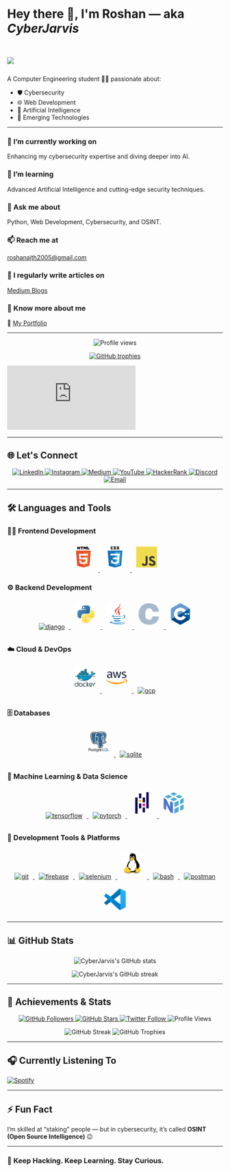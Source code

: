 # Hey there 👋, I'm Roshan — aka **_CyberJarvis_**

<h1 align="left">
  <a href="https://git.io/typing-svg">
    <img src="https://readme-typing-svg.herokuapp.com?lines=Hey!%20I’m%20Roshan%20aka%20CyberJarvis!;Computer%20Engineering%20Enthusiast!;Cybersecurity%20%26%20Tech%20Innovation%20Lover!&center=false&size=24&width=600&color=36BCF7">
  </a>
</h1>


A Computer Engineering student 👨‍💻 passionate about:

- 🛡️ Cybersecurity  
- 🌐 Web Development  
- 🤖 Artificial Intelligence  
- 🚀 Emerging Technologies  

---

### 🔭 I’m currently working on  
Enhancing my cybersecurity expertise and diving deeper into AI.

### 🌱 I’m learning  
Advanced Artificial Intelligence and cutting-edge security techniques.

### 💬 Ask me about  
Python, Web Development, Cybersecurity, and OSINT.

### 📫 Reach me at  
roshanajth2005@gmail.com

### 📝 I regularly write articles on 
[Medium Blogs](https://medium.com/@cyberjarvis)

### 📄 Know more about me  
🚀 [My Portfolio](https://cyberjarvis.github.io/portfolio)

---

<p align="center">
  <img src="https://komarev.com/ghpvc/?username=cyberjarvis&label=Profile%20views&color=0e75b6&style=flat" alt="Profile views" />
</p>

<p align="center">
  <a href="https://github.com/ryo-ma/github-profile-trophy">
    <img src="https://github-profile-trophy.vercel.app/?username=cyberjarvis&theme=gruvbox&margin-w=15&margin-h=15" alt="GitHub trophies"/>
  </a>
</p>


<iframe src="https://tryhackme.com/api/v2/badges/public-profile?userPublicId=5391710" style='border:none;'></iframe>


---

## 🌐 Let's Connect

<p align="center">
  <!-- LinkedIn -->
  <a href="https://linkedin.com/in/roshanajith" target="_blank" rel="noopener noreferrer">
    <img src="https://img.shields.io/badge/LinkedIn-0077B5?style=for-the-badge&logo=linkedin&logoColor=white" alt="LinkedIn"/>
  </a>
  
  <!-- Instagram -->
  <a href="https://instagram.com/roshanajith_7988" target="_blank" rel="noopener noreferrer">
    <img src="https://img.shields.io/badge/Instagram-E4405F?style=for-the-badge&logo=instagram&logoColor=white" alt="Instagram"/>
  </a>
  
  <!-- Medium -->
  <a href="https://medium.com/@cyberjarvis" target="_blank" rel="noopener noreferrer">
    <img src="https://img.shields.io/badge/Medium-12100E?style=for-the-badge&logo=medium&logoColor=white" alt="Medium"/>
  </a>
  
  <!-- YouTube -->
  <a href="https://www.youtube.com/c/cyberraas" target="_blank" rel="noopener noreferrer">
    <img src="https://img.shields.io/badge/YouTube-FF0000?style=for-the-badge&logo=youtube&logoColor=white" alt="YouTube"/>
  </a>
  
  <!-- HackerRank -->
  <a href="https://www.hackerrank.com/roshanajith7911" target="_blank" rel="noopener noreferrer">
    <img src="https://img.shields.io/badge/HackerRank-00EA64?style=for-the-badge&logo=hackerrank&logoColor=black" alt="HackerRank"/>
  </a>
  
  <!-- Discord -->
  <a href="https://discord.gg/j3XnmJ3h" target="_blank" rel="noopener noreferrer">
    <img src="https://img.shields.io/badge/Discord-5865F2?style=for-the-badge&logo=discord&logoColor=white" alt="Discord"/>
  </a>
  
  <!-- Email -->
  <a href="mailto:roshanajth2005@gmail.com" target="_blank" rel="noopener noreferrer">
    <img src="https://img.shields.io/badge/Gmail-D14836?style=for-the-badge&logo=gmail&logoColor=white" alt="Email"/>
  </a>
</p>

---

## 🛠️ Languages and Tools

### 👨‍💻 Frontend Development
<p align="center">
  <a href="https://www.w3.org/html/" target="_blank" rel="noreferrer">
    <img src="https://raw.githubusercontent.com/devicons/devicon/master/icons/html5/html5-original-wordmark.svg" alt="html5" width="50" height="50" style="margin: 10px"/>
  </a>
  <a href="https://www.w3schools.com/css/" target="_blank" rel="noreferrer">
    <img src="https://raw.githubusercontent.com/devicons/devicon/master/icons/css3/css3-original-wordmark.svg" alt="css3" width="50" height="50" style="margin: 10px"/>
  </a>
  <a href="https://developer.mozilla.org/en-US/docs/Web/JavaScript" target="_blank" rel="noreferrer">
    <img src="https://raw.githubusercontent.com/devicons/devicon/master/icons/javascript/javascript-original.svg" alt="javascript" width="50" height="50" style="margin: 10px"/>
  </a>
  <!-- Hidden
  <a href="https://getbootstrap.com" target="_blank" rel="noreferrer">
    <img src="https://raw.githubusercontent.com/devicons/devicon/master/icons/bootstrap/bootstrap-plain-wordmark.svg" alt="bootstrap" width="50" height="50" style="margin: 10px"/>
  </a>
  <a href="https://reactjs.org/" target="_blank" rel="noreferrer">
    <img src="https://raw.githubusercontent.com/devicons/devicon/master/icons/react/react-original-wordmark.svg" alt="react" width="50" height="50" style="margin: 10px"/>
  </a>
  <a href="https://tailwindcss.com/" target="_blank" rel="noreferrer">
    <img src="https://www.vectorlogo.zone/logos/tailwindcss/tailwindcss-icon.svg" alt="tailwind" width="50" height="50" style="margin: 10px"/>
  </a>
  -->
</p>

### ⚙️ Backend Development
<p align="center">
  <!-- Hidden
  <a href="https://nodejs.org" target="_blank" rel="noreferrer">
    <img src="https://raw.githubusercontent.com/devicons/devicon/master/icons/nodejs/nodejs-original-wordmark.svg" alt="nodejs" width="50" height="50" style="margin: 10px"/>
  </a>
  <a href="https://expressjs.com" target="_blank" rel="noreferrer">
    <img src="https://raw.githubusercontent.com/devicons/devicon/master/icons/express/express-original-wordmark.svg" alt="express" width="50" height="50" style="margin: 10px"/>
  </a>
  -->
  <a href="https://www.djangoproject.com/" target="_blank" rel="noreferrer">
    <img src="https://cdn.worldvectorlogo.com/logos/django.svg" alt="django" width="50" height="50" style="margin: 10px"/>
  </a>
  <a href="https://www.python.org" target="_blank" rel="noreferrer">
    <img src="https://raw.githubusercontent.com/devicons/devicon/master/icons/python/python-original.svg" alt="python" width="50" height="50" style="margin: 10px"/>
  </a>
  <a href="https://www.java.com" target="_blank" rel="noreferrer">
    <img src="https://raw.githubusercontent.com/devicons/devicon/master/icons/java/java-original.svg" alt="java" width="50" height="50" style="margin: 10px"/>
  </a>
  <a href="https://www.cprogramming.com/" target="_blank" rel="noreferrer">
    <img src="https://raw.githubusercontent.com/devicons/devicon/master/icons/c/c-original.svg" alt="c" width="50" height="50" style="margin: 10px"/>
  </a>
  <a href="https://www.w3schools.com/cpp/" target="_blank" rel="noreferrer">
    <img src="https://raw.githubusercontent.com/devicons/devicon/master/icons/cplusplus/cplusplus-original.svg" alt="cplusplus" width="50" height="50" style="margin: 10px"/>
  </a>
</p>

### ☁️ Cloud & DevOps
<p align="center">
  <a href="https://www.docker.com/" target="_blank" rel="noreferrer">
    <img src="https://raw.githubusercontent.com/devicons/devicon/master/icons/docker/docker-original-wordmark.svg" alt="docker" width="50" height="50" style="margin: 10px"/>
  </a>
  <a href="https://aws.amazon.com" target="_blank" rel="noreferrer">
    <img src="https://raw.githubusercontent.com/devicons/devicon/master/icons/amazonwebservices/amazonwebservices-original-wordmark.svg" alt="aws" width="50" height="50" style="margin: 10px"/>
  </a>
  <a href="https://cloud.google.com" target="_blank" rel="noreferrer">
    <img src="https://www.vectorlogo.zone/logos/google_cloud/google_cloud-icon.svg" alt="gcp" width="50" height="50" style="margin: 10px"/>
  </a>
  <!-- Hidden
  <a href="https://www.nginx.com" target="_blank" rel="noreferrer">
    <img src="https://raw.githubusercontent.com/devicons/devicon/master/icons/nginx/nginx-original.svg" alt="nginx" width="50" height="50" style="margin: 10px"/>
  </a>
  -->
</p>

### 🗄️ Databases
<p align="center">
  <!-- Hidden
  <a href="https://www.mongodb.com/" target="_blank" rel="noreferrer">
    <img src="https://raw.githubusercontent.com/devicons/devicon/master/icons/mongodb/mongodb-original-wordmark.svg" alt="mongodb" width="50" height="50" style="margin: 10px"/>
  </a>
  <a href="https://www.mysql.com/" target="_blank" rel="noreferrer">
    <img src="https://raw.githubusercontent.com/devicons/devicon/master/icons/mysql/mysql-original-wordmark.svg" alt="mysql" width="50" height="50" style="margin: 10px"/>
  </a>
  -->
  <a href="https://www.postgresql.org" target="_blank" rel="noreferrer">
    <img src="https://raw.githubusercontent.com/devicons/devicon/master/icons/postgresql/postgresql-original-wordmark.svg" alt="postgresql" width="50" height="50" style="margin: 10px"/>
  </a>
  <a href="https://www.sqlite.org/" target="_blank" rel="noreferrer">
    <img src="https://www.vectorlogo.zone/logos/sqlite/sqlite-icon.svg" alt="sqlite" width="50" height="50" style="margin: 10px"/>
  </a>
</p>

<!-- Hidden
### 📱 Mobile & IoT Development
<p align="center">
  <a href="https://flutter.dev" target="_blank" rel="noreferrer">
    <img src="https://www.vectorlogo.zone/logos/flutterio/flutterio-icon.svg" alt="flutter" width="50" height="50" style="margin: 10px"/>
  </a>
  <a href="https://dart.dev" target="_blank" rel="noreferrer">
    <img src="https://www.vectorlogo.zone/logos/dartlang/dartlang-icon.svg" alt="dart" width="50" height="50" style="margin: 10px"/>
  </a>
  <a href="https://developer.android.com" target="_blank" rel="noreferrer">
    <img src="https://raw.githubusercontent.com/devicons/devicon/master/icons/android/android-original-wordmark.svg" alt="android" width="50" height="50" style="margin: 10px"/>
  </a>
  <a href="https://www.arduino.cc/" target="_blank" rel="noreferrer">
    <img src="https://cdn.worldvectorlogo.com/logos/arduino-1.svg" alt="arduino" width="50" height="50" style="margin: 10px"/>
  </a>
</p>
-->

### 🤖 Machine Learning & Data Science
<p align="center">
  <a href="https://www.tensorflow.org" target="_blank" rel="noreferrer">
    <img src="https://www.vectorlogo.zone/logos/tensorflow/tensorflow-icon.svg" alt="tensorflow" width="50" height="50" style="margin: 10px"/>
  </a>
  <a href="https://pytorch.org/" target="_blank" rel="noreferrer">
    <img src="https://www.vectorlogo.zone/logos/pytorch/pytorch-icon.svg" alt="pytorch" width="50" height="50" style="margin: 10px"/>
  </a>
  <a href="https://pandas.pydata.org/" target="_blank" rel="noreferrer">
    <img src="https://raw.githubusercontent.com/devicons/devicon/2ae2a900d2f041da66e950e4d48052658d850630/icons/pandas/pandas-original.svg" alt="pandas" width="50" height="50" style="margin: 10px"/>
  </a>
  <a href="https://numpy.org/" target="_blank" rel="noreferrer">
    <img src="https://raw.githubusercontent.com/devicons/devicon/master/icons/numpy/numpy-original.svg" alt="numpy" width="50" height="50" style="margin: 10px"/>
  </a>
  <!-- Hidden
  <a href="https://jupyter.org/" target="_blank" rel="noreferrer">
    <img src="https://raw.githubusercontent.com/devicons/devicon/master/icons/jupyter/jupyter-original-wordmark.svg" alt="jupyter" width="50" height="50" style="margin: 10px"/>
  </a>
  -->
</p>

### 🔧 Development Tools & Platforms
<p align="center">
  <a href="https://git-scm.com/" target="_blank" rel="noreferrer">
    <img src="https://www.vectorlogo.zone/logos/git-scm/git-scm-icon.svg" alt="git" width="50" height="50" style="margin: 10px"/>
  </a>
  <a href="https://firebase.google.com/" target="_blank" rel="noreferrer">
    <img src="https://www.vectorlogo.zone/logos/firebase/firebase-icon.svg" alt="firebase" width="50" height="50" style="margin: 10px"/>
  </a>
  <a href="https://www.selenium.dev" target="_blank" rel="noreferrer">
    <img src="https://raw.githubusercontent.com/detain/svg-logos/780f25886640cef088af994181646db2f6b1a3f8/svg/selenium-logo.svg" alt="selenium" width="50" height="50" style="margin: 10px"/>
  </a>
  <a href="https://www.linux.org/" target="_blank" rel="noreferrer">
    <img src="https://raw.githubusercontent.com/devicons/devicon/master/icons/linux/linux-original.svg" alt="linux" width="50" height="50" style="margin: 10px"/>
  </a>
  <a href="https://www.gnu.org/software/bash/" target="_blank" rel="noreferrer">
    <img src="https://www.vectorlogo.zone/logos/gnu_bash/gnu_bash-icon.svg" alt="bash" width="50" height="50" style="margin: 10px"/>
  </a>
  <a href="https://postman.com" target="_blank" rel="noreferrer">
    <img src="https://www.vectorlogo.zone/logos/getpostman/getpostman-icon.svg" alt="postman" width="50" height="50" style="margin: 10px"/>
  </a>
  <a href="https://code.visualstudio.com/" target="_blank" rel="noreferrer">
    <img src="https://raw.githubusercontent.com/devicons/devicon/master/icons/vscode/vscode-original.svg" alt="vscode" width="50" height="50" style="margin: 10px"/>
  </a>
</p>

---

## 📊 GitHub Stats

<p align="center">
  <img src="https://github-readme-stats.vercel.app/api?username=CyberJarvis&show_icons=true&theme=radical" alt="CyberJarvis's GitHub stats" />
</p>
<p align="center">
  <img src="https://github-readme-streak-stats.herokuapp.com/?user=CyberJarvis&theme=radical" alt="CyberJarvis's GitHub streak" />
</p>

---

## 🏅 Achievements & Stats

<p align="center">
  <!-- GitHub Stats -->
  <a href="https://github.com/CyberJarvis?tab=followers">
    <img alt="GitHub Followers" src="https://img.shields.io/github/followers/CyberJarvis?label=GitHub%20Followers&style=for-the-badge&logo=github&color=blue">
  </a>
  <a href="https://github.com/CyberJarvis">
    <img alt="GitHub Stars" src="https://img.shields.io/github/stars/CyberJarvis?label=GitHub%20Stars&style=for-the-badge&logo=github&color=yellow">
  </a>
  
  <!-- Social Media -->
  <a href="https://twitter.com/CyberJarvis">
    <img alt="Twitter Follow" src="https://img.shields.io/twitter/follow/CyberJarvis?label=Twitter%20Followers&style=for-the-badge&logo=twitter&color=1DA1F2">
  </a>
  
  <!-- Profile Views -->
  <img alt="Profile Views" src="https://komarev.com/ghpvc/?username=CyberJarvis&label=Profile%20Views&style=for-the-badge&color=orange">

<p align="center">
  <!-- Streak Stats -->
  <img alt="GitHub Streak" src="https://streak-stats.demolab.com?user=CyberJarvis&theme=dark&hide_border=true&mode=weekly&background=45%2C1F1F1F%2C00000000">
  
  <!-- Trophy Stats -->
  <img alt="GitHub Trophies" src="https://github-profile-trophy.vercel.app/?username=CyberJarvis&theme=onedark&no-frame=true&row=1&column=7">
</p>

---

## 🎧 Currently Listening To

[![Spotify](https://novatorem.vercel.app/api/spotify)](https://open.spotify.com)

---

## ⚡ Fun Fact

I’m skilled at “staking” people — but in cybersecurity, it’s called **OSINT (Open Source Intelligence)** 😉

---

### 🚀 Keep Hacking. Keep Learning. Stay Curious.


